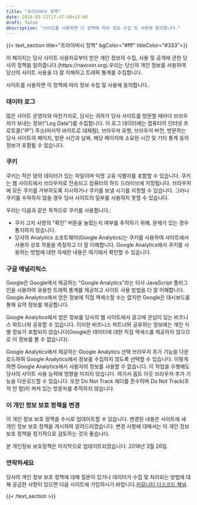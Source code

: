 ```yaml
---
title: "프라이버시 정책"
date: 2018-03-12T17:47:48+13:00
draft: false
description: "사이트를 사용하면 이 정책에 따라 정보 수집 및 사용에 동의합니다."
---
```

{{< text_section
    title="프라이버시 정책"
    bgColor="#fff"
    titleColor="#333">}}
<p>이 페이지는 당사 사이트 사용자로부터 받은 개인 정보의 수집, 사용 및 공개에 관한 당사의 정책을 알려줍니다.(https://navcoin.org).우리는 당신의 개인 정보를 사용하여 당신의 사이트 사용을 더 잘 이해하고 트레픽 통계를 수집합니다.</p>

<p>사이트를 사용하면 이 정책에 따라 정보 수집 및 사용에 동의합니다..</p>

<h3>데이터 로그</h3>
<p>많은 사이트 운영자와 마찬가지로, 당사는 귀하가 당사 사이트를 방문할 때마다 브라우저가 보내는 정보("Log Data")를 수집합니다. 이 로그 데이터에는 컴퓨터의 인터넷 프로토콜("IP") 주소(마지막 바이트로 대체됨), 브라우저 유형, 브라우저 버전, 방문하는 당사 사이트의 페이지, 방문 시간과 날짜, 해당 페이지에 소요된 시간 및 기타 통계 등의 정보가 포함될 수 있습니다.</p>

<h3>쿠키</h3>
<p>쿠키는 적은 양의 데이터가 있는 파일이며 익명 고유 식별자를 포함할 수 있습니다. 쿠키는 웹 사이트에서 브라우저로 전송되고 컴퓨터의 하드 드라이브에 저장됩니다. 브라우저에 모든 쿠키를 거부하도록 지시하거나 쿠키를 보낼 시기를 지정할 수 있습니다. 그러나 쿠키를 수락하지 않을 경우 당사 사이트의 일부를 사용하지 못할 수 있습니다.</p>

<p>우리는 다음과 같은 목적으로 쿠키를 사용합니다.:</p>

<ul> 
  <li>쿠키 고지 사항의 "확인" 버튼을 눌렀는지 여부를 추적하기 위해, 문제가 있는 경우 통지하지 않습니다.</li>
  <li>당사의 Analytics 소프트웨어(Google Analytics)는 쿠키를 사용하여 사이트에서 사용자 상호 작용을 측정하고 더 잘 이해합니다. Google Analytics에서 쿠키를 사용하는 방법에 대한 자세한 내용은 여기에서 확인할 수 있습니다.</li>
</ul>

<h3>구글 에널리틱스</h3>
<p>Google은 Google에서 제공하는 "Google Analytics"라는 타사 JavaScript 플러그인을 사용하여 유용한 트래픽 통계를 제공하고 사이트 사용 방법을 더 잘 이해합니다. Google Analytics에서 얻은 정보에 직접 액세스할 수는 없지만 Google은 대시보드를 통해 요약 정보를 제공합니다.</p>

Google Analytics에서 얻은 정보를 당사의 웹 사이트에서 광고에 관심이 있는 비즈니스 파트너와 공유할 수 있습니다. 이러한 비즈니스 파트너와 공유하는 정보에는 개인 식별 정보가 포함되지 않습니다(Google은 데이터에 대한 직접 액세스를 제공하지 않으므로 이 정보를 볼 수 없습니다).</p>

Google Analytics에서 제공하는 Google Analytics 선택 브라우저 추가 기능을 다운로드하여 Google Analytics에서 정보를 수집하지 않도록 선택할 수 있습니다. 이렇게 하면 Google Analytics에서 사용자의 정보를 사용할 수 없습니다. 이 작업을 수행해도 당사의 사이트 사용 능력에 영향을 미치지 않습니다. 여기서 옵트 아웃 브라우저 추가 기능을 다운로드할 수 있습니다. 또한 Do Not Track 헤더를 준수하며 Do Not Track(추적 안 함)이 켜져 있는 방문자를 추적하지 않습니다.</p>

<h3>이 개인 정보 보호 정책을 변경</h3>
<p>이 개인 정보 보호 정책을 수시로 업데이트할 수 있습니다. 변경된 내용은 사이트에 새 개인 정보 보호 정책을 게시하여 알려드리겠습니다. 변경 사항에 대해서는 이 개인 정보 보호 정책을 정기적으로 검토하는 것이 좋습니다.</p>

본 개인정보 보호정책은 마지막으로 업데이트되었습니다: 2018년 3월 26일.</p>

<h3>연락하세요</h3>
<p>당사의 개인 정보 보호 정책에 대해 질문이 있거나 데이터가 수집 및 처리되는 방법에 대해 궁금한 사항이 있으면 다음 사이트에 가입하시기 바랍니다.<a href="https://discord.gg/y4Vu9jw" target="e">커뮤니티 디스코드 채널</a>.</p>
{{< /text_section >}}
